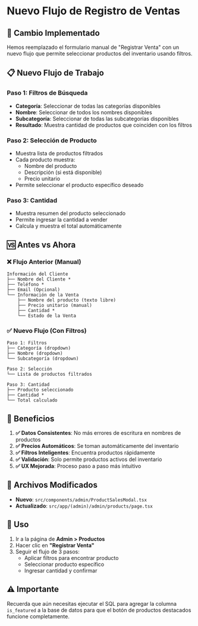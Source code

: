# Nuevo Flujo de Registro de Ventas

## 🔄 **Cambio Implementado**

Hemos reemplazado el formulario manual de "Registrar Venta" con un nuevo flujo que permite seleccionar productos del inventario usando filtros.

## 📋 **Nuevo Flujo de Trabajo**

### **Paso 1: Filtros de Búsqueda**
- **Categoría**: Seleccionar de todas las categorías disponibles
- **Nombre**: Seleccionar de todos los nombres disponibles  
- **Subcategoría**: Seleccionar de todas las subcategorías disponibles
- **Resultado**: Muestra cantidad de productos que coinciden con los filtros

### **Paso 2: Selección de Producto**
- Muestra lista de productos filtrados
- Cada producto muestra:
  - Nombre del producto
  - Descripción (si está disponible)
  - Precio unitario
- Permite seleccionar el producto específico deseado

### **Paso 3: Cantidad**
- Muestra resumen del producto seleccionado
- Permite ingresar la cantidad a vender
- Calcula y muestra el total automáticamente

## 🆚 **Antes vs Ahora**

### **❌ Flujo Anterior (Manual)**
```
Información del Cliente
├── Nombre del Cliente *
├── Teléfono *  
├── Email (Opcional)
└── Información de la Venta
    ├── Nombre del producto (texto libre)
    ├── Precio unitario (manual)
    ├── Cantidad *
    └── Estado de la Venta
```

### **✅ Nuevo Flujo (Con Filtros)**
```
Paso 1: Filtros
├── Categoría (dropdown)
├── Nombre (dropdown)
└── Subcategoría (dropdown)

Paso 2: Selección
└── Lista de productos filtrados

Paso 3: Cantidad
├── Producto seleccionado
├── Cantidad *
└── Total calculado
```

## 🎯 **Beneficios**

1. **✅ Datos Consistentes**: No más errores de escritura en nombres de productos
2. **✅ Precios Automáticos**: Se toman automáticamente del inventario
3. **✅ Filtros Inteligentes**: Encuentra productos rápidamente
4. **✅ Validación**: Solo permite productos activos del inventario
5. **✅ UX Mejorada**: Proceso paso a paso más intuitivo

## 🔧 **Archivos Modificados**

- **Nuevo**: `src/components/admin/ProductSalesModal.tsx`
- **Actualizado**: `src/app/(admin)/admin/products/page.tsx`

## 🚀 **Uso**

1. Ir a la página de **Admin > Productos**
2. Hacer clic en **"Registrar Venta"**
3. Seguir el flujo de 3 pasos:
   - Aplicar filtros para encontrar producto
   - Seleccionar producto específico
   - Ingresar cantidad y confirmar

## ⚠️ **Importante**

Recuerda que aún necesitas ejecutar el SQL para agregar la columna `is_featured` a la base de datos para que el botón de productos destacados funcione completamente.